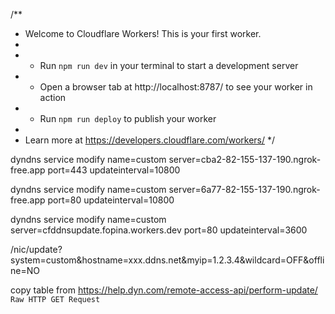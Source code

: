 /**
 * Welcome to Cloudflare Workers! This is your first worker.
 *
 * - Run `npm run dev` in your terminal to start a development server
 * - Open a browser tab at http://localhost:8787/ to see your worker in action
 * - Run `npm run deploy` to publish your worker
 *
 * Learn more at https://developers.cloudflare.com/workers/
 */

dyndns service modify name=custom server=cba2-82-155-137-190.ngrok-free.app port=443 updateinterval=10800

dyndns service modify name=custom server=6a77-82-155-137-190.ngrok-free.app port=80 updateinterval=10800

dyndns service modify name=custom server=cfddnsupdate.fopina.workers.dev port=80 updateinterval=3600



/nic/update?system=custom&hostname=xxx.ddns.net&myip=1.2.3.4&wildcard=OFF&offline=NO


copy table from https://help.dyn.com/remote-access-api/perform-update/ `Raw HTTP GET Request`
